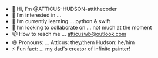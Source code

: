 - 👋 Hi, I’m @ATTICUS-HUDSON-attithecoder
- 👀 I’m interested in ...
- 🌱 I’m currently learning ... python & swift
- 💞️ I’m looking to collaborate on ... not much at the moment
- 📫 How to reach me ... atticuswb@outlook.com
- 😄 Pronouns: ... Atticus: they/them Hudson: he/him
- ⚡ Fun fact: ... my dad's creator of infinite painter!

<!---
ATTICUS-HUDSON-attithecoder/ATTICUS-HUDSON-attithecoder is a ✨ special ✨ repository because its `README.md` (this file) appears on your GitHub profile.
You can click the Preview link to take a look at your changes.
--->
